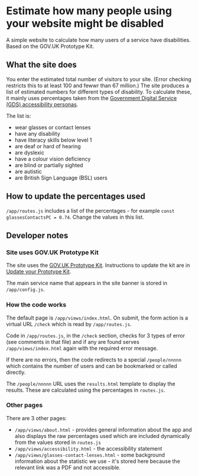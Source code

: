 # Estimate how many people using your website might be disabled

A simple website to calculate how many users of a service have disabilities. Based on the GOV.UK Prototype Kit.

## What the site does

You enter the estimated total number of visitors to your site. (Error checking restricts this to at least 100 and fewwr than 67 million.) The site produces a list of estimated numbers for different types of disability. To calculate these, it mainly uses percentages taken from the [Government Digital Service (GDS) accessibility personas](https://alphagov.github.io/accessibility-personas/).

The list is:

* wear glasses or contact lenses
* have any disability
* have literacy skills below level 1
* are deaf or hard of hearing
* are dyslexic
* have a colour vision deficiency
* are blind or partially sighted
* are autistic
* are British Sign Language (BSL) users


## How to update the percentages used

`/app/routes.js` includes a list of the percentages - for example `const glassesContactsPC = 0.74`. Change the values in this list.

## Developer notes

### Site uses GOV.UK Prototype Kit

The site uses the [GOV.UK Prototype Kit](https://govuk-prototype-kit.herokuapp.com/docs). Instructions to update the kit are in [Update your Prototype Kit](https://govuk-prototype-kit.herokuapp.com/docs/updating-the-kit).

The main service name that appears in the site banner is stored in `/app/config.js`.


### How the code works

The default page is `/app/views/index.html`.
On submit, the form action is a virtual URL `/check` which is read by `/app/routes.js`.

Code in `/app/routes.js`, in the `/check` section, checks for 3 types of error (see comments in that file) and if any are found serves `/app/views/index.html` again with the required error message.

If there are no errors, then the code redirects to a special `/people/nnnnn` which contains the number of users and can be bookmarked or called directly.

The `/people/nnnnn` URL uses the `results.html` template to display the results. These are calculated using the percentages in `routes.js`.


### Other pages

There are 3 other pages:

* `/app/views/about.html` - provides general information about the app and also displays the raw percentages used which are included dynamically from the values stored in `routes.js`
* `/app/views/accessibility.html` - the accessibility statement
* `/app/views/glasses-contact-lenses.html` - some background information about the statistic we use - it's stored here because the relevant link was a PDF and not accessible.

